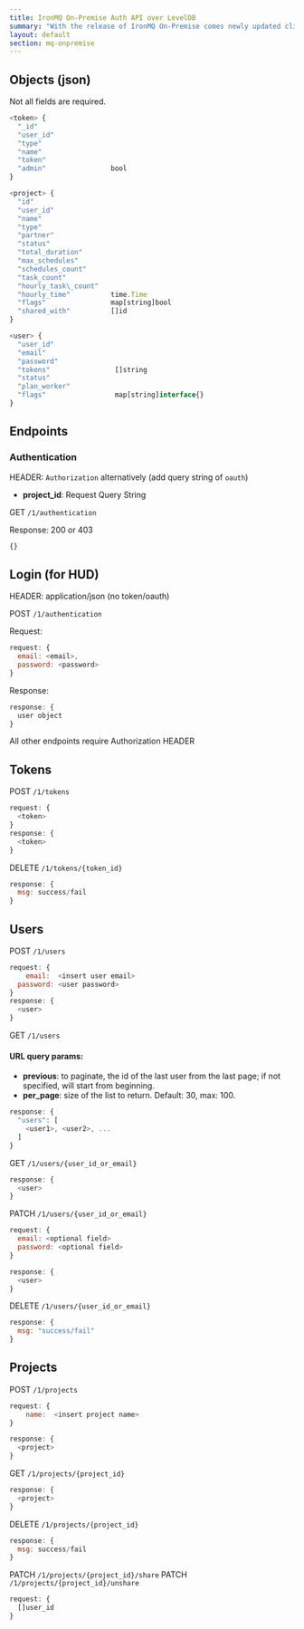 ```yaml
---
title: IronMQ On-Premise Auth API over LevelDB
summary: "With the release of IronMQ On-Premise comes newly updated client libraries."
layout: default
section: mq-onpremise
---
```


## Objects (json)

Not all fields are required.

```js
<token> {
  "_id"
  "user_id"
  "type"
  "name"
  "token"
  "admin"                bool
}
```



```js
<project> {
  "id"
  "user_id"
  "name"
  "type"
  "partner"
  "status"
  "total_duration"
  "max_schedules"
  "schedules_count"
  "task_count"
  "hourly_task\_count"
  "hourly_time"          time.Time
  "flags"                map[string]bool
  "shared_with"          []id
}
```



```js
<user> {
  "user_id"
  "email"
  "password"
  "tokens"                []string
  "status"
  "plan_worker"
  "flags"                 map[string]interface{}
}
```

## Endpoints

### Authentication

HEADER: `Authorization` alternatively (add query string of `oauth`)

* **project_id**: Request Query String

GET `/1/authentication`

Response: 200 or 403

```js
{}
```

## Login (for HUD)

HEADER: application/json (no token/oauth)

POST `/1/authentication`

Request:

```js
request: {
  email: <email>,
  password: <password>
}
```

Response:

```js
response: {
  user object
}
```

All other endpoints require Authorization HEADER

## Tokens

POST `/1/tokens`

```js
request: {
  <token>
}
response: {
  <token>
}
```

DELETE `/1/tokens/{token_id}`

```js
response: {
  msg: success/fail
}
```

## Users

POST `/1/users`
```js
request: {
    email:  <insert user email>
  password: <user password>
}
response: {
  <user>
}
```

GET `/1/users`

#### URL query params:

 * **previous**: to paginate, the id of the last user from the last page; if not specified, will start from beginning.
 * **per_page**: size of the list to return. Default: 30, max: 100.
  

```js
response: {
  "users": [
    <user1>, <user2>, ...
  ]
}
```

GET `/1/users/{user_id_or_email}`

```js
response: {
  <user>
}
```

PATCH `/1/users/{user_id_or_email}`

```js
request: {
  email: <optional field>
  password: <optional field>
}

response: {
  <user>
}
```

DELETE `/1/users/{user_id_or_email}`

```js
response: {
  msg: "success/fail"
}
```

## Projects

POST `/1/projects`

```js
request: {
    name:  <insert project name>
}
```

```js
response: {
  <project>
}
```

GET `/1/projects/{project_id}`

```js
response: {
  <project>
}
```

DELETE `/1/projects/{project_id}`

```js
response: {
  msg: success/fail
}
```

PATCH `/1/projects/{project_id}/share`
PATCH `/1/projects/{project_id}/unshare`

```js
request: {
  []user_id
}
```